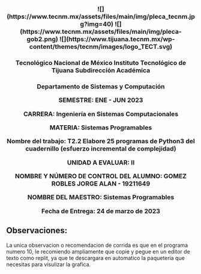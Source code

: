 <h3 align="center"> ![](https://www.tecnm.mx/assets/files/main/img/pleca_tecnm.jpg?img=40) ![](https://www.tecnm.mx/assets/files/main/img/pleca-gob2.png) ![](https://www.tijuana.tecnm.mx/wp-content/themes/tecnm/images/logo_TECT.svg) </h3>


 <h3 align="center"> Tecnológico   Nacional   de   México  Instituto Tecnológico de Tijuana  Subdirección Académica  </h3>
<h3 align="center">  Departamento de Sistemas y Computación 

SEMESTRE:
ENE - JUN 2023

CARRERA: 
Ingeniería en Sistemas Computacionales

MATERIA:
Sistemas Programables

Nombre del trabajo: 
T2.2 Elabore 25 programas de Python3 del cuadernillo (esfuerzo incremental de complejidad)

UNIDAD A EVALUAR: II

NOMBRE Y NÚMERO DE CONTROL DEL ALUMNO:
GOMEZ ROBLES JORGE ALAN - 19211649


NOMBRE DEL MAESTRO:
Sistemas Programables

Fecha de Entrega:
  24 de marzo de 2023 </h3>
  
 ## Observaciones:
 La unica observacion o recomendacion de corrida es que en el programa numero 10, le recomiendo ampliamente que copie y pegue en un editor de texto como replit, ya que te descargara en automatico la paqueteria que necesitas para visulizar la grafica.
